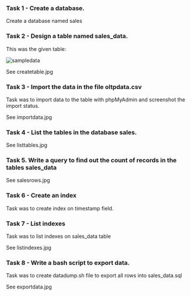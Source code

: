 ### Task 1 - Create a database.
Create a database named sales
### Task 2 - Design a table named sales_data.
This was the given table:

![sampledata](https://github.com/KarlJosephKumar/IBM-Data-Engineering-Capstone/assets/41339304/97840780-9ec4-41cf-b872-0966fd95ad96)

See createtable.jpg

### Task 3 - Import the data in the file oltpdata.csv

Task was to import data to the table with phpMyAdmin and screenshot the import status.

See importdata.jpg

### Task 4 - List the tables in the database sales.

See listtables.jpg

### Task 5. Write a query to find out the count of records in the tables sales_data

See salesrows.jpg

### Task 6 - Create an index

Task was to create index on timestamp field.

### Task 7 - List indexes

Task was to list indexes on sales_data table

See listindexes.jpg

### Task 8 - Write a bash script to export data.

Task was to create datadump.sh file to export all rows into sales_data.sql

See exportdata.jpg
